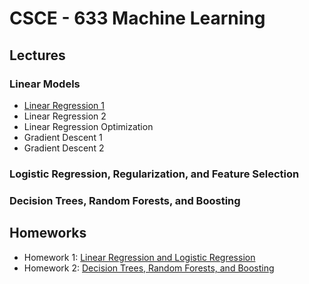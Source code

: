 # CSCE - 633 Machine Learning

## Lectures
### Linear Models
* [Linear Regression 1](./slides/Linear%20Models/Module%202%20-%20Lecture%204%20-%20Linear%20Regression%201.pdf)
* Linear Regression 2
* Linear Regression Optimization
* Gradient Descent 1
* Gradient Descent 2

### Logistic Regression, Regularization, and Feature Selection

### Decision Trees, Random Forests, and Boosting


## Homeworks
* Homework 1: [Linear Regression and Logistic Regression](./hw/hw1)
* Homework 2: [Decision Trees, Random Forests, and Boosting](./hw/hw2)
